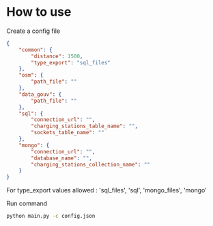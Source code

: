 # How to use

Create a config file
```json
{
    "common": {
        "distance": 1500,
        "type_export": "sql_files" 
    },
    "osm": {
        "path_file": ""
    },
    "data_gouv": {
        "path_file": ""
    },
    "sql": {
        "connection_url": "",
        "charging_stations_table_name": "",
        "sockets_table_name": ""
    },
    "mongo": {
        "connection_url": "",
        "database_name": "",
        "charging_stations_collection_name": ""
    }
}
```
For type_export values allowed : 'sql_files', 'sql', 'mongo_files', 'mongo'

Run command
```bash
python main.py -c config.json
```